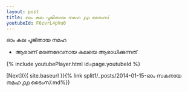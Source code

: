 ```yaml
---
layout: post
title: ഓം കല പൂജിതായ നമഹ ൧൧ ടൈംസ്
youtubeId: F6zvrL4pVu0
---
```

 
 
 ഓം കല പൂജിതായ നമഹ 
 
 -  ആരാണ് മരണദേവനായ കലയെ ആരാധിക്കുന്നത് 
 
  
 
  
 
 
 
 
 
 


{% include youtubePlayer.html id=page.youtubeId %}
 
[Next]({{ site.baseurl }}{% link  split1/_posts/2014-01-15-ഓം സകനായ നമഹ ൧൧ ടൈംസ്.md%})
 
